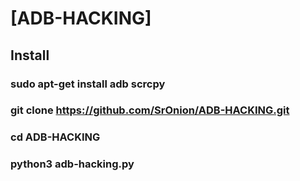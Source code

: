 # [ADB-HACKING]

## Install
### sudo apt-get install adb scrcpy
### git clone https://github.com/SrOnion/ADB-HACKING.git
### cd ADB-HACKING
### python3 adb-hacking.py
